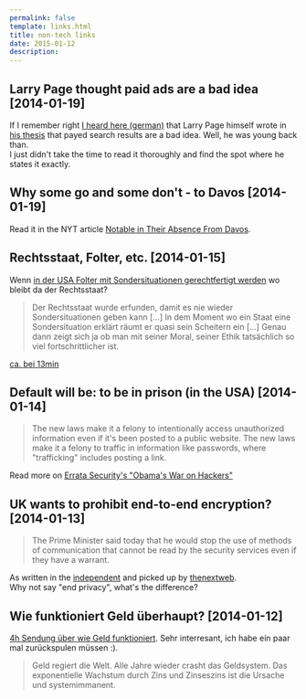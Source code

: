 ```yaml
---
permalink: false
template: links.html
title: non-tech links
date: 2015-01-12
description:
---
```


## Larry Page thought paid ads are a bad idea [2014-01-19]

If I remember right [I heard here (german)](http://www.ardmediathek.de/tv/Reportage-Dokumentation/Die-Story-im-Ersten-Die-geheime-Macht-v/Das-Erste/Video?documentId=25070276&bcastId=799280) that 
Larry Page himself wrote in [his thesis](http://infolab.stanford.edu/~backrub/google.html) 
that payed search results are a bad idea. Well, he was young back than.  
I just didn't take the time to read it thoroughly and find the spot where he states it exactly.

## Why some go and some don't - to Davos [2014-01-19]

Read it in the NYT article [Notable in Their Absence From Davos](http://dealbook.nytimes.com/2014/01/20/notable-in-their-absence-from-davos/).

## Rechtsstaat, Folter, etc. [2014-01-15]

Wenn [in der USA Folter mit Sondersituationen gerechtfertigt werden](http://www.progressive.org/news/2014/12/187936/war-how-cia-justifies-torture)
wo bleibt da der Rechtsstaat?

> Der Rechtsstaat wurde erfunden, damit es nie wieder Sondersituationen geben kann [...]
> In dem Moment wo ein Staat eine Sondersituation erklärt räumt er quasi sein Scheitern ein [...]
> Genau dann zeigt sich ja ob man mit seiner Moral, seiner Ethik tatsächlich so viel fortschrittlicher
> ist.

[ca. bei 13min](http://kenfm.de/blog/2014/12/17/cia-folterbericht/)

## Default will be: to be in prison (in the USA) [2014-01-14]

> The new laws make it a felony to intentionally access unauthorized information even if it's been posted to a public website. The new laws make it a felony to traffic in information like passwords, where "trafficking" includes posting a link.

Read more on [Errata Security's "Obama's War on Hackers"](http://blog.erratasec.com/2015/01/obams-war-on-hackers.html#.VLZx4qcqmnQ)

## UK wants to prohibit end-to-end encryption? [2014-01-13]

> The Prime Minister said today that he would stop the use of methods of communication that cannot be read by the security services even if they have a warrant.

As written in the [independent](http://www.independent.co.uk/life-style/gadgets-and-tech/news/whatsapp-and-snapchat-could-be-banned-under-new-surveillance-plans-9973035.html)
and picked up by [thenextweb](http://thenextweb.com/opinion/2015/01/13/david-camerons-plan-ban-end-end-encryption-catastrophic-internet-freedom/).  
Why not say "end privacy", what's the difference?


## Wie funktioniert Geld überhaupt? [2014-01-12]

[4h Sendung über wie Geld funktioniert](http://vimeo.com/33908662). Sehr interresant,
ich habe ein paar mal zurückspulen müssen :).

> Geld regiert die Welt. Alle Jahre wieder crasht das Geldsystem. Das exponentielle Wachstum durch Zins und Zinseszins ist die Ursache und systemimmanent.
